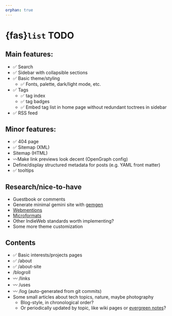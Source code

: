 ```yaml
---
orphan: true
---
```

# {fas}`list` TODO

## Main features:
* ✅ Search
* ✅ Sidebar with collapsible sections
* ✅ Basic theme/styling
    * ✅ Fonts, palette, dark/light mode, etc.
* ✅ Tags
    * ✅ tag index
    * ✅ tag badges
    * ✅ Embed tag list in home page without redundant toctrees in sidebar
* ✅ RSS feed

## Minor features:
* ✅ 404 page
* ✅ Sitemap (XML)
* Sitemap (HTML)
* 〰️Make link previews look decent (OpenGraph config)
* Define/display structured metadata for posts (e.g. YAML front matter)
* ✅ tooltips

## Research/nice-to-have
* Guestbook or comments
* Generate minimal gemini site with [gemgen](https://sr.ht/~kota/gemgen)
* [Webmentions](https://indieweb.org/Webmention)
* [Microformats](https://indieweb.org/microformats2)
* Other IndieWeb standards worth implementing?
* Some more theme customization

## Contents
* ✅ Basic interests/projects pages
* ✅ /about
* ✅ /about-site
* /blogroll
* 〰️ /links
* 〰️ /uses
* 〰️ /log (auto-generated from git commits)
* Some small articles about tech topics, nature, maybe photography
    * Blog-style, in chronological order?
    * Or periodically updated by topic, like wiki pages or [evergreen notes](https://notes.andymatuschak.org)?
